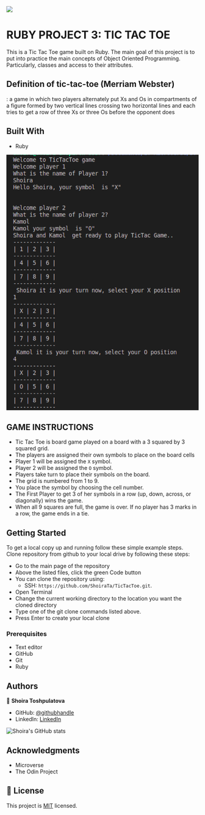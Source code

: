 
![](https://img.shields.io/badge/Microverse-blueviolet)

# RUBY PROJECT 3: TIC TAC TOE
This is a Tic Tac Toe game built on Ruby. The main goal of this project is to put into practice the main concepts of Object Oriented Programming. Particularly, classes and access to their attributes. 

## Definition of tic-tac-toe (Merriam Webster)
: a game in which two players alternately put Xs and Os in compartments of a figure formed by two vertical lines crossing two horizontal lines and each tries to get a row of three Xs or three Os before the opponent does

## Built With

- Ruby

![Game demo](game_demo.png)


## GAME INSTRUCTIONS

* Tic Tac Toe is board game played on a board with a 3 squared by 3 squared grid.
* The players are assigned their own symbols to place on the board cells
* Player 1 will be assigned the `X` symbol.
* Player 2 will be assigned the `O` symbol.
* Players take turn to place their symbols on the board.
* The grid is numbered from 1 to 9.
* You place the symbol by choosing the cell number.
* The  First Player to get 3 of her symbols in a row (up, down, across, or diagonally) wins the game.
* When all 9 squares are full, the game is over. If no player has 3 marks in a row, the game ends in a tie.

## Getting Started
To get a local copy up and running follow these simple example steps.
Clone repository from github to your local drive by following these steps:
- Go to the main page of the repository
- Above the listed files, click the green Code button
- You can clone the repository using:
  - SSH: `https://github.com/ShoiraTa/TicTacToe.git`.
- Open Terminal
- Change the current working directory to the location you want the cloned directory
- Type one of the git clone commands listed above.
- Press Enter to create your local clone

### Prerequisites
- Text editor
- GitHub
- Git
- Ruby

## Authors

👤 **Shoira Toshpulatova**

- GitHub: [@githubhandle](https://github.com/shoirata)
- LinkedIn: [LinkedIn](https://www.linkedin.com/in/shoira-tashpulatova-bab4a7122/)

![Shoira's GitHub stats](https://github-readme-stats.vercel.app/api?username=shoirata&count_private=true&theme=dark&show_icons=true)


## Acknowledgments

- Microverse
- The Odin Project

## 📝 License

This project is [MIT](./LICENSE) licensed.